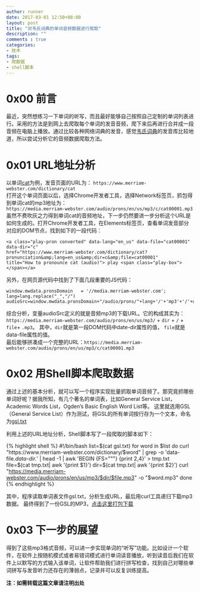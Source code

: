 ```yaml
---
author: runner
date: 2017-03-01 12:50+08:00
layout: post
title: "对韦氏词典的单词音频数据进行爬取"
description: ""
comments : true
categories:
- 技术
tags:
- 爬数据
- shell脚本
---
```


# 0x00 前言

最近，突然想练习一下单词的听写，而且最好能够自己按照自己定制的单词列表进行。采用的方法是到网上去爬取每个单词的发音音频，爬下来后再进行合并成一段音频在电脑上播放。通过比较各种网络词典的发音，感觉[韦氏词典](https://www.merriam-webster.com/)的发音库比较地道，所以尝试分析它的音频数据爬取方法。

# 0x01 URL地址分析

以单词[cat](https://www.merriam-webster.com/dictionary/cat)为例，发音页面的URL为：
`https://www.merriam-webster.com/dictionary/cat`  
打开这个单词页面以后，选择Chrome开发者工具，选择Network标签页，抓包得到单词cat的mp3地址为：  
`https://media.merriam-webster.com/audio/prons/en/us/mp3/c/cat00001.mp3`  
虽然不费吹灰之力得到单词cat的音频地址，下一步仍然要进一步分析这个URL是如何生成的。打开Chrome开发者工具，在Elements标签页，查看单词发音部分对应的DOM节点，找到如下的一段代码：  


    <a class="play-pron converted" data-lang="en_us" data-file="cat00001" data-dir="c" 
	href="https://www.merriam-webster.com/dictionary/cat?pronunciation&amp;lang=en_us&amp;dir=c&amp;file=cat00001" 
	title="How to pronounce cat (audio)"> play <span class="play-box"> </span></a>

<!--more-->
另外，在网页源代码中找到了下面几段重要的JS代码：

	window.mwdata.pronsDomain   = '//media.merriam-webster.com';
	lang=lang.replace("_","/")
	audioSrc=window.mwdata.pronsDomain+"/audio/prons/"+lang+'/'+'mp3'+'/'+dir+'/'+file}

综合分析，变量audioSrc定义的就是音频mp3的下载URL。它的构成其实为：`https://media.merriam-webster.com/audio/prons/en/us/mp3/` +
`dir` +  `/` + `file`+ `.mp3`。 其中，`dir`就是第一段DOM代码中date-dir属性的值， `file`就是data-file属性的值。  
最后能够拼凑成一个完整的URL：`https://media.merriam-webster.com/audio/prons/en/us/mp3/c/cat00001.mp3`

# 0x02 用Shell脚本爬取数据

通过上述的基本分析，就可以写一个程序实现批量抓取单词音频了。那究竟抓哪些单词好呢？据我所知，有几个著名的单词表，比如General Service List，Academic Words List，Ogden’s Basic English Word List等。 这里就选用GSL（General Service List）作为测试，将GSL的所有单词按行存为一个文本，命名为[gsl.txt](/blog/images/gsl.txt)

利用上述的URL地址分析，Shell脚本写了一段爬取的脚本如下：
	
{% highlight shell %}
#!/bin/bash
list=$(cat gsl.txt)
for word in $list
do
    curl  "https://www.merriam-webster.com/dictionary/$word" | grep -o 'data-file.*data-dir.*' | head -1 | awk 'BEGIN {FS="\""} {print $2 ,$4}' > tmp.txt
    file=$(cat tmp.txt| awk '{print $1}')
    dir=$(cat tmp.txt| awk '{print $2}')
    curl "https://media.merriam-webster.com/audio/prons/en/us/mp3/$dir/$file.mp3"  -o "$word.mp3"
done
{% endhighlight %}

其中，程序读取单词表文件gsl.txt，分析生成URL，最后用curl工具递归下载mp3数据。
最终得到了一份GSL的MP3，[点击这里打包下载](/blog/images/gsl.zip)

# 0x03 下一步的展望

得到了这些mp3格式音频，可以进一步实现单词的“听写”功能。比如设计一个软件，在软件上按随机模式或者易错词模式进行单词读音播放，听到读音后我们在软件上以默写的方式输入该单词，让软件帮助我们进行拼写检查，找到自己对哪些单词拼写与发音听力还存在的薄弱点，记录并可以反复训练提高。

**注：如需转载这篇文章请注明出处**  




